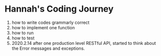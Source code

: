# Hannah's Coding Journey

1. how to write codes grammarly correct
2. how to implement one function
3. how to run
4. how to test
5. 2020.2.14 after one production level RESTful API, started to think about the Error messages and exceptions. 
